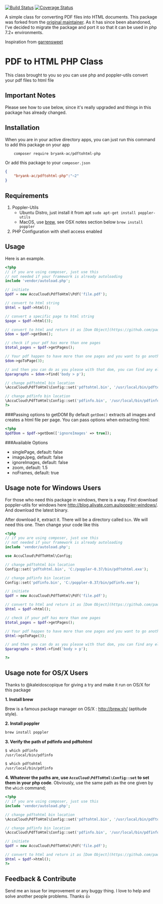 [![Build Status](https://travis-ci.com/BryanK-AC/pdf-to-html.svg?branch=master)](https://travis-ci.com/BryanK-AC/pdf-to-html)
[![Coverage Status](https://coveralls.io/repos/github/BryanK-AC/pdf-to-html/badge.svg?branch=master)](https://coveralls.io/github/BryanK-AC/pdf-to-html?branch=master)

A simple class for converting PDF files into HTML documents. This package was forked from the [original maintainer](https://github.com/mgufrone/pdf-to-html). 
As it has since been abandoned, I've decided to migrate the package and port it so that it can be used in php 7.2+ environments.

Inspiration from [garrensweet](https://github.com/garrensweet)

# PDF to HTML PHP Class

This class brought to you so you can use php and poppler-utils convert your pdf files to html file

## Important Notes

Please see how to use below, since it's really upgraded and things in this package has already changed.

## Installation

When you are in your active directory apps, you can just run this command to add this package on your app

```
	composer require bryank-ac/pdftohtml-php
```

Or add this package to your `composer.json`

```json
{
	"bryank-ac/pdftohtml-php":"~2"
}
```

## Requirements
1. Poppler-Utils 
	- Ubuntu Distro, just install it from apt
	`sudo apt-get install poppler-utils`
	- MacOS, use [brew](https://formulae.brew.sh/formula/poppler), see OSX notes section below
	`brew install poppler`
2. PHP Configuration with shell access enabled

## Usage

Here is an example.

```php
<?php
// if you are using composer, just use this
// not needed if your framework is already autoloading
include 'vendor/autoload.php';

// initiate
$pdf = new AccuCloud\PdfToHtml\Pdf('file.pdf');

// convert to html string
$html = $pdf->html();

// convert a specific page to html string
$page = $pdf->html(3);

// convert to html and return it as [Dom Object](https://github.com/paquettg/php-html-parser)
$dom = $pdf->getDom();

// check if your pdf has more than one pages
$total_pages = $pdf->getPages();

// Your pdf happen to have more than one pages and you want to go another page? Got it. use this command to change the current page to page 3
$dom->goToPage(3);

// and then you can do as you please with that dom, you can find any element you want
$paragraphs = $dom->find('body > p');

// change pdftohtml bin location
\AccuCloud\PdfToHtml\Config::set('pdftohtml.bin', '/usr/local/bin/pdftohtml');

// change pdfinfo bin location
\AccuCloud\PdfToHtml\Config::set('pdfinfo.bin', '/usr/local/bin/pdfinfo');
?>
```

###Passing options to getDOM
By default `getDom()` extracts all images and creates a html file per page. You can pass options when extracting html:

```php
<?php
$pdfDom = $pdf->getDom(['ignoreImages' => true]);
```
###Available Options
* singlePage, default: false
* imageJpeg, default: false
* ignoreImages, default: false
* zoom, default: 1.5
* noFrames, default: true

## Usage note for Windows Users
For those who need this package in windows, there is a way. First download poppler-utils for windows here <http://blog.alivate.com.au/poppler-windows/>. And download the latest binary.

After download it, extract it. There will be a directory called `bin`. We will need this one. Then change your code like this


```php
<?php
// if you are using composer, just use this
// not needed if your framework is already autoloading
include 'vendor/autoload.php';

use AccuCloud\PdfToHtml\Config;

// change pdftohtml bin location
Config::set('pdftohtml.bin', 'C:/poppler-0.37/bin/pdftohtml.exe');

// change pdfinfo bin location
Config::set('pdfinfo.bin', 'C:/poppler-0.37/bin/pdfinfo.exe');

// initiate
$pdf = new AccuCloud\PdfToHtml\Pdf('file.pdf');

// convert to html and return it as [Dom Object](https://github.com/paquettg/php-html-parser)
$html = $pdf->html();

// check if your pdf has more than one pages
$total_pages = $pdf->getPages();

// Your pdf happen to have more than one pages and you want to go another page? Got it. use this command to change the current page to page 3
$html->goToPage(3);

// and then you can do as you please with that dom, you can find any element you want
$paragraphs = $html->find('body > p');

?>
```

## Usage note for OS/X Users

Thanks to @kaleidoscopique for giving a try and make it run on OS/X for this package

**1. Install brew**

Brew is a famous package manager on OS/X : http://brew.sh/ (aptitude style).

**2. Install poppler**
```bash
brew install poppler
```

**3. Verify the path of pdfinfo and pdftohtml**
```bash
$ which pdfinfo
/usr/local/bin/pdfinfo

$ which pdftohtml
/usr/local/bin/pdfinfo
```

**4. Whatever the paths are, use ```AccuCloud\PdfToHtml\Config::set``` to set them in your php code**. Obviously, use the same path as the one given by the ```which``` command;

```php
<?php
// if you are using composer, just use this
include 'vendor/autoload.php';

// change pdftohtml bin location
\AccuCloud\PdfToHtml\Config::set('pdftohtml.bin', '/usr/local/bin/pdftohtml');

// change pdfinfo bin location
\AccuCloud\PdfToHtml\Config::set('pdfinfo.bin', '/usr/local/bin/pdfinfo');

// initiate
$pdf = new AccuCloud\PdfToHtml\Pdf('file.pdf');

// convert to html and return it as [Dom Object](https://github.com/paquettg/php-html-parser)
$html = $pdf->html();
?>
```

## Feedback & Contribute

Send me an issue for improvement or any buggy thing. I love to help and solve another people problems. Thanks :+1:
